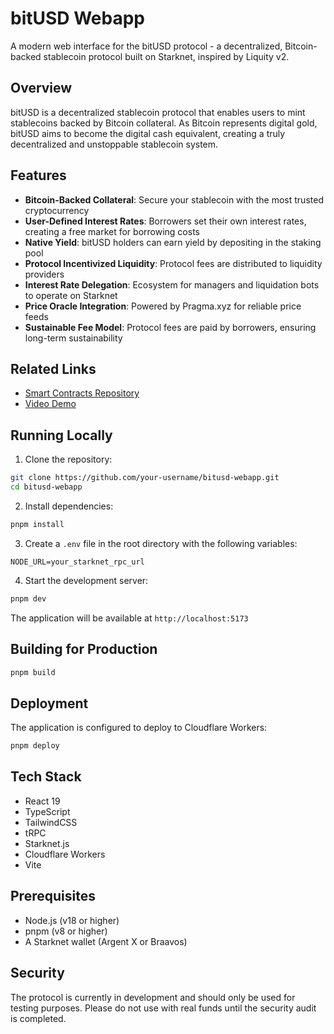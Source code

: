 # bitUSD Webapp

A modern web interface for the bitUSD protocol - a decentralized, Bitcoin-backed stablecoin protocol built on Starknet, inspired by Liquity v2.

## Overview

bitUSD is a decentralized stablecoin protocol that enables users to mint stablecoins backed by Bitcoin collateral. As Bitcoin represents digital gold, bitUSD aims to become the digital cash equivalent, creating a truly decentralized and unstoppable stablecoin system.

## Features

- **Bitcoin-Backed Collateral**: Secure your stablecoin with the most trusted cryptocurrency
- **User-Defined Interest Rates**: Borrowers set their own interest rates, creating a free market for borrowing costs
- **Native Yield**: bitUSD holders can earn yield by depositing in the staking pool
- **Protocol Incentivized Liquidity**: Protocol fees are distributed to liquidity providers
- **Interest Rate Delegation**: Ecosystem for managers and liquidation bots to operate on Starknet
- **Price Oracle Integration**: Powered by Pragma.xyz for reliable price feeds
- **Sustainable Fee Model**: Protocol fees are paid by borrowers, ensuring long-term sustainability

## Related Links

- [Smart Contracts Repository](https://github.com/BBY-Labs/bitUSD)
- [Video Demo](https://www.loom.com/share/5082d26f870f4e63be925bf695c7714d?sid=86e8bbd8-5996-4e59-bdf9-c69260a63625)

## Running Locally

1. Clone the repository:

```bash
git clone https://github.com/your-username/bitusd-webapp.git
cd bitusd-webapp
```

2. Install dependencies:

```bash
pnpm install
```

3. Create a `.env` file in the root directory with the following variables:

```env
NODE_URL=your_starknet_rpc_url
```

4. Start the development server:

```bash
pnpm dev
```

The application will be available at `http://localhost:5173`

## Building for Production

```bash
pnpm build
```

## Deployment

The application is configured to deploy to Cloudflare Workers:

```bash
pnpm deploy
```

## Tech Stack

- React 19
- TypeScript
- TailwindCSS
- tRPC
- Starknet.js
- Cloudflare Workers
- Vite

## Prerequisites

- Node.js (v18 or higher)
- pnpm (v8 or higher)
- A Starknet wallet (Argent X or Braavos)

## Security

The protocol is currently in development and should only be used for testing purposes. Please do not use with real funds until the security audit is completed.
